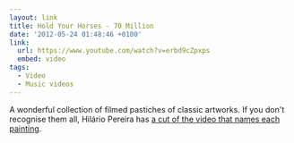 ```yaml
---
layout: link
title: Hold Your Horses - 70 Million
date: '2012-05-24 01:48:46 +0100'
link:
  url: https://www.youtube.com/watch?v=erbd9cZpxps
  embed: video
tags:
  - Video
  - Music videos
---
```

A wonderful collection of filmed pastiches of classic artworks. If you don't recognise them all, Hilário Pereira has [a cut of the video that names each painting][1].

[1]: https://www.youtube.com/watch?v=x2UbD4ol44k

